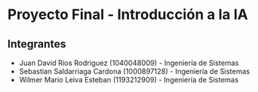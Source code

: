# Proyecto Final - Introducción a la IA

## Integrantes

- Juan David Rios Rodriguez (1040048009) - Ingeniería de Sistemas
- Sebastian Saldarriaga Cardona (1000897128) - Ingeniería de Sistemas
- Wilmer Mario Leiva Esteban (1193212909) - Ingeniería de Sistemas
